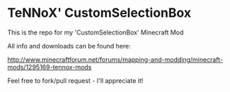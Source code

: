 # TeNNoX' CustomSelectionBox

This is the repo for my 'CustomSelectionBox' Minecraft Mod 


All info and downloads can be found here: 

http://www.minecraftforum.net/forums/mapping-and-modding/minecraft-mods/1295169-tennox-mods

Feel free to fork/pull request - I'll appreciate it!
